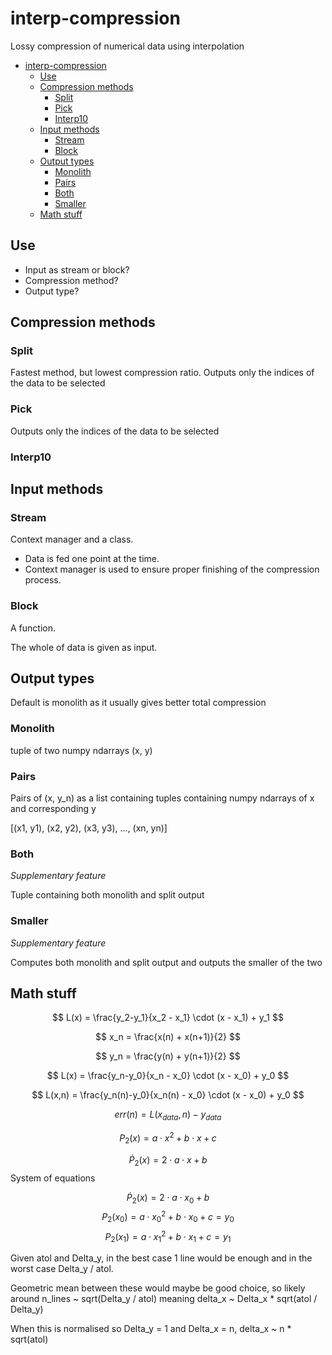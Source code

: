 # interp-compression
Lossy compression of numerical data using interpolation

- [interp-compression](#interp-compression)
  - [Use](#use)
  - [Compression methods](#compression-methods)
    - [Split](#split)
    - [Pick](#pick)
    - [Interp10](#interp10)
  - [Input methods](#input-methods)
    - [Stream](#stream)
    - [Block](#block)
  - [Output types](#output-types)
    - [Monolith](#monolith)
    - [Pairs](#pairs)
    - [Both](#both)
    - [Smaller](#smaller)
  - [Math stuff](#math-stuff)

## Use

- Input as stream or block?
- Compression method?
- Output type?

## Compression methods

### Split

Fastest method, but lowest compression ratio. 
Outputs only the indices of the data to be selected

### Pick

Outputs only the indices of the data to be selected

### Interp10



## Input methods

### Stream

Context manager and a class.

- Data is fed one point at the time.
- Context manager is used to ensure proper finishing of the compression process.

### Block

A function.

The whole of data is given as input.

## Output types

Default is monolith as it usually gives better total compression

### Monolith

tuple of two numpy ndarrays (x, y)

### Pairs

Pairs of (x, y_n) as a list containing tuples containing numpy ndarrays of x and corresponding y


[(x1, y1), (x2, y2), (x3, y3), ..., (xn, yn)]



### Both
_Supplementary feature_


Tuple containing both monolith and split output

### Smaller
_Supplementary feature_

Computes both monolith and split output and outputs the smaller of the two



## Math stuff

$$
L(x) = \frac{y_2-y_1}{x_2 - x_1} \cdot (x - x_1) + y_1
$$

$$
x_n = \frac{x(n) + x(n+1)}{2}
$$

$$
y_n = \frac{y(n) + y(n+1)}{2}
$$

$$
L(x) = \frac{y_n-y_0}{x_n - x_0} \cdot (x - x_0) + y_0
$$

$$
L(x,n) = \frac{y_n(n)-y_0}{x_n(n) - x_0} \cdot (x - x_0) + y_0
$$

$$
err(n) = L(x_{data},n) - y_{data}
$$

$$
P_2(x) = a \cdot x^2 + b \cdot x + c
$$

$$
\dot{P}_2(x) = 2 \cdot a \cdot x + b
$$
System of equations

$$
\dot{P}_2(x) = 2 \cdot a \cdot x_0 + b
$$
$$
P_2(x_0) = a \cdot x_0^2 + b \cdot x_0 + c = y_0
$$
$$
P_2(x_1) = a \cdot x_1^2 + b \cdot x_1 + c = y_1
$$


Given atol and Delta_y, 
in the best case 1 line would be enough 
and in the worst case Delta_y / atol.

Geometric mean between these would maybe be good choice,
so likely around n_lines ~ sqrt(Delta_y / atol)
meaning delta_x ~ Delta_x * sqrt(atol / Delta_y)

When this is normalised so Delta_y = 1 and Delta_x = n,
delta_x ~ n * sqrt(atol)
